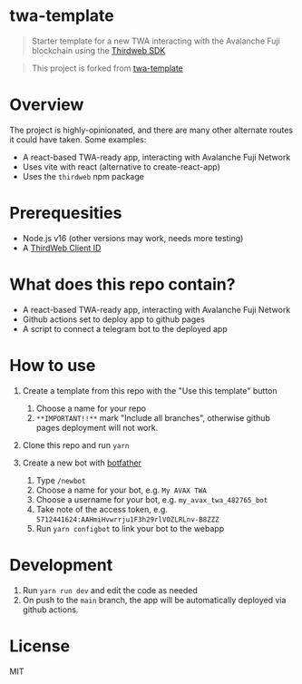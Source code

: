 # twa-template

> Starter template for a new TWA interacting with the Avalanche Fuji blockchain using the [Thirdweb SDK](https://portal.thirdweb.com/react/v5/connecting-wallets/ui-components)

> This project is forked from [twa-template](https://github.com/ton-community/twa-template)

# Overview

The project is highly-opinionated, and there are many other alternate routes it could have taken. Some examples:

- A react-based TWA-ready app, interacting with Avalanche Fuji Network
- Uses vite with react (alternative to create-react-app)
- Uses the `thirdweb` npm package

# Prerequesities

- Node.js v16 (other versions may work, needs more testing)
- A [ThirdWeb Client ID](https://thirdweb.com/dashboard/settings/api-keys)

# What does this repo contain?

- A react-based TWA-ready app, interacting with Avalanche Fuji Network
- Github actions set to deploy app to github pages
- A script to connect a telegram bot to the deployed app

# How to use

1. Create a template from this repo with the "Use this template" button

   1. Choose a name for your repo
   2. `**IMPORTANT!!**` mark "Include all branches", otherwise github pages deployment will not work.

2. Clone this repo and run `yarn`

3. Create a new bot with [botfather](https://t.me/botfather)
   1. Type `/newbot`
   2. Choose a name for your bot, e.g. `My AVAX TWA`
   3. Choose a username for your bot, e.g. `my_avax_twa_482765_bot`
   4. Take note of the access token, e.g. `5712441624:AAHmiHvwrrju1F3h29rlVOZLRLnv-B8ZZZ`
   5. Run `yarn configbot` to link your bot to the webapp

# Development

1. Run `yarn run dev` and edit the code as needed
2. On push to the `main` branch, the app will be automatically deployed via github actions.

# License

MIT
